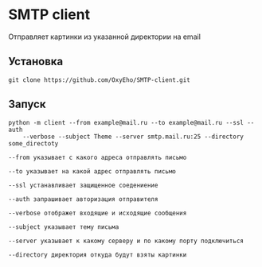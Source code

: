 # SMTP client

Отправляет картинки из указанной директории на email

## Установка

    git clone https://github.com/OxyEho/SMTP-client.git

## Запуск 

    python -m client --from example@mail.ru --to example@mail.ru --ssl --auth 
        --verbose --subject Theme --server smtp.mail.ru:25 --directory some_directoty
    
    --from указывает с какого адреса отправлять письмо
    
    --to указывает на какой адрес отправлять письмо

    --ssl устанавливает защищенное соедениение

    --auth запрашивает авторизация отправителя

    --verbose отображет входящие и исходящие сообщения

    --subject указывает тему письма

    --server указывает к какому серверу и по какому порту подключиться

    --directory директория откуда будут взяты картинки